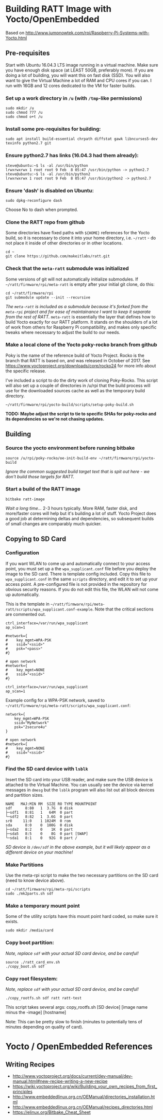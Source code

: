 # Building RATT Image with Yocto/OpenEmbedded

Based on http://www.jumpnowtek.com/rpi/Raspberry-Pi-Systems-with-Yocto.html

## Pre-requisites

Start with Ubuntu 16.04.3 LTS image running in a virtual machine.  Make sure you have enough disk space (at LEAST 50GB, preferably more).  If you are
doing a lot of building, you will want this on fast disk (SSD).  You will also want to give the Virtual Machine a lot of RAM and CPU cores if you can.
I run with 16GB and 12 cores dedicated to the VM for faster builds.

### Set up a work directory in `/u` (with `/tmp`-like permissions)

    sudo mkdir /u
    sudo chmod 777 /u
    sudo chmod o+t /u

### Install some pre-requisites for building:

    sudo apt install build-essential chrpath diffstat gawk libncurses5-dev texinfo python2.7 git

### Ensure python2.7 has links (16.04.3 had them already):

    steve@ubuntu:~$ ls -al /usr/bin/python
    lrwxrwxrwx 1 root root 9 Feb  8 05:47 /usr/bin/python -> python2.7
    steve@ubuntu:~$ ls -al /usr/bin/python2
    lrwxrwxrwx 1 root root 9 Feb  8 05:47 /usr/bin/python2 -> python2.7

### Ensure 'dash' is disabled on Ubuntu:
    sudo dpkg-reconfigure dash

Choose No to dash when prompted.

### Clone the RATT repo from github

Some directories have fixed paths with `${HOME}` references for the Yocto build, so it is necessary to clone it into your home directory, i.e. `~/ratt` - do not place it inside of other directories or in other locations.

    cd ~
    git clone https://github.com/makeitlabs/ratt.git

### Check that the `meta-ratt` submodule was initialized

Some versions of git will not automatically initialize submodules.  If `~/ratt/firmware/rpi/meta-ratt` is empty after your initial git clone, do this:

    cd ~/ratt/firmware/rpi
    git submodule update --init --recursive

_The `meta-ratt` is included as a submodule because it's forked from the `meta-rpi` project and for ease of maintainance I want to keep it
separate from the rest of RATT._  `meta-ratt` is essentially the layer that defines how to build Yocto exactly for our RATT platform.  It
stands on the shoulders of a lot of work from others for Raspberry Pi compatibility, and makes only specific tweaks where necessary to adjust
the build to our needs.

### Make a local clone of the Yocto poky-rocko branch from github

Poky is the name of the reference build of Yocto Project.  Rocko is the branch that RATT is based on, and was released in October of 2017.
See https://www.yoctoproject.org/downloads/core/rocko24 for more info about the specific release.

I've included a script to do the dirty work of cloning Poky-Rocko.  This script will also set up a couple of directories in
/u/rpi that the build process will use for the downloaded sources cache as well as the temporary build directory.

    ~/ratt/firmware/rpi/yocto-build/scripts/setup-poky-build.sh

**TODO: Maybe adjust the script to tie to specific SHAs for poky-rocko and its dependencies so we're not chasing updates.**
   

## Building

### Source the yocto environment before running bitbake

    source /u/rpi/poky-rocko/oe-init-build-env ~/ratt/firmware/rpi/yocto-build

_Ignore the common suggested build target text that is spit out here - we don't build those targets for RATT._

### Start a build of the RATT image

    bitbake ratt-image

_Wait a long time..._  2-3 hours typically.  More RAM, faster disk, and more/faster cores will help but it's building a lot of stuff.  Yocto Project does a good job at determining deltas and dependencies, so subsequent builds of small changes are comparably much quicker.

## Copying to SD Card

### Configuration

If you want WLAN to come up and automatically connect to your access point, you must set up a the `wpa_supplicant.conf`
file before you deploy the image to the SD card.  There is template config included.  Copy this file to `wpa_supplicant.conf` in the
same `scripts` directory, and edit it to set up your access point.  A pre-configured file is not provided in the repository
for obvious security reasons.  If you do not edit this file, the WLAN will not come up automatically.

This is the template in `~/ratt/firmware/rpi/meta-ratt/scripts/wpa_supplicant.conf-example`.  Note that the critical
sections are commented out.

    ctrl_interface=/var/run/wpa_supplicant
    ap_scan=1
    
    #network={
    #    key_mgmt=WPA-PSK
    #    ssid="<ssid>"
    #    psk="<pass>"
    #}

    # open network
    #network={
    #    key_mgmt=NONE
    #    ssid="<ssid>"
    #}

    ctrl_interface=/var/run/wpa_supplicant
    ap_scan=1

Example config for a WPA-PSK network, saved to `~/ratt/firmware/rpi/meta-ratt/scripts/wpa_supplicant.conf`:

    network={
        key_mgmt=WPA-PSK
        ssid="MyNetwork"
        psk="2secure4u"
    }

    # open network
    #network={
    #    key_mgmt=NONE
    #    ssid="<ssid>"
    #}


### Find the SD card device with `lsblk`

Insert the SD card into your USB reader, and make sure the USB device is attached to the Virtual Machine.  You can usually see
the device via kernel messages in `dmesg` but the `lsblk` program will also list out all block devices and partition sizes.

    NAME   MAJ:MIN RM  SIZE RO TYPE MOUNTPOINT
    sdf      8:80   1  3.7G  0 disk
    ├─sdf1   8:81   1   64M  0 part 
    └─sdf2   8:82   1  3.6G  0 part 
    sr0     11:0    1 1024M  0 rom  
    sda      8:0    0  100G  0 disk 
    ├─sda2   8:2    0    1K  0 part 
    ├─sda5   8:5    0    8G  0 part [SWAP]
    └─sda1   8:1    0   92G  0 part /

_SD device is `/dev/sdf` in the above example, but it will likely appear as a different device on your machine!_

### Make Partitions

Use the meta-rpi script to make the two necessary partitions on the SD card (need to know device above).

    cd ~/ratt/firmware/rpi/meta-rpi/scripts
    sudo ./mk2parts.sh sdf

### Make a temporary mount point

Some of the utility scripts have this mount point hard coded, so make sure it exists.

    sudo mkdir /media/card

### Copy boot partition:

_Note, replace `sdf` with your actual SD card device, and be careful!_

    source ./ratt_card_env.sh
    ./copy_boot.sh sdf

### Copy root filesystem:

_Note, replace `sdf` with your actual SD card device, and be careful!_

    ./copy_rootfs.sh sdf ratt ratt-test

This script takes several args:
    copy_rootfs.sh [SD device] [image name minus the -image] [hostname]


Note: This can be pretty slow to finish (minutes to potentially tens of minutes depending on quality of card).

# Yocto / OpenEmbedded References

## Writing Recipes

  * http://www.yoctoproject.org/docs/current/dev-manual/dev-manual.html#new-recipe-writing-a-new-recipe
  * https://wiki.yoctoproject.org/wiki/Building_your_own_recipes_from_first_principles
  * http://www.embeddedlinux.org.cn/OEManual/directories_installation.html
  * http://www.embeddedlinux.org.cn/OEManual/recipes_directories.html
  * https://elinux.org/Bitbake_Cheat_Sheet
  
  
